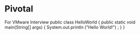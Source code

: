 # Pivotal
For VMware Interview
public class HelloWorld {
	public static void main(String[] args) {
		System.out.println ("Hello World!") ;
	}
}
